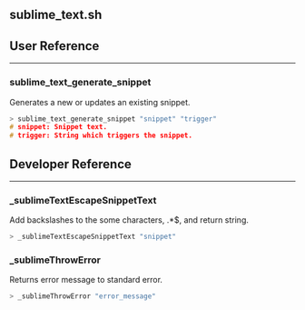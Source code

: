 ## sublime_text.sh

## User Reference
----

### sublime_text_generate_snippet
Generates a new or updates an existing snippet.
```c
> sublime_text_generate_snippet "snippet" "trigger"
# snippet: Snippet text.
# trigger: String which triggers the snippet.
```

## Developer Reference
----

### _sublimeTextEscapeSnippetText
Add backslashes to the some characters, .[]()*$, and return string.
```c
> _sublimeTextEscapeSnippetText "snippet"
```

### _sublimeThrowError
Returns error message to standard error.
```c
> _sublimeThrowError "error_message"
```

